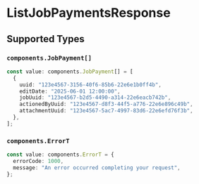 # ListJobPaymentsResponse


## Supported Types

### `components.JobPayment[]`

```typescript
const value: components.JobPayment[] = [
  {
    uuid: "123e4567-3156-40f6-85b6-22e6e1b0ff4b",
    editDate: "2025-06-01 12:00:00",
    jobUuid: "123e4567-b2d5-4490-a314-22e6eacb742b",
    actionedByUuid: "123e4567-d8f3-44f5-a776-22e6e896c49b",
    attachmentUuid: "123e4567-5ac7-4997-83d6-22e6efd76f3b",
  },
];
```

### `components.ErrorT`

```typescript
const value: components.ErrorT = {
  errorCode: 1000,
  message: "An error occurred completing your request",
};
```

